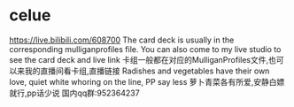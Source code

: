 # celue
https://live.bilibili.com/608700
The card deck is usually in the corresponding mulliganprofiles file. You can also come to my live studio to see the card deck and live link
卡组一般都在对应的MulliganProfiles文件,也可以来我的直播间看卡组,直播链接
Radishes and vegetables have their own love, quiet white whoring on the line, PP say less
萝卜青菜各有所爱,安静白嫖就行,pp话少说
国内qq群:952364237
